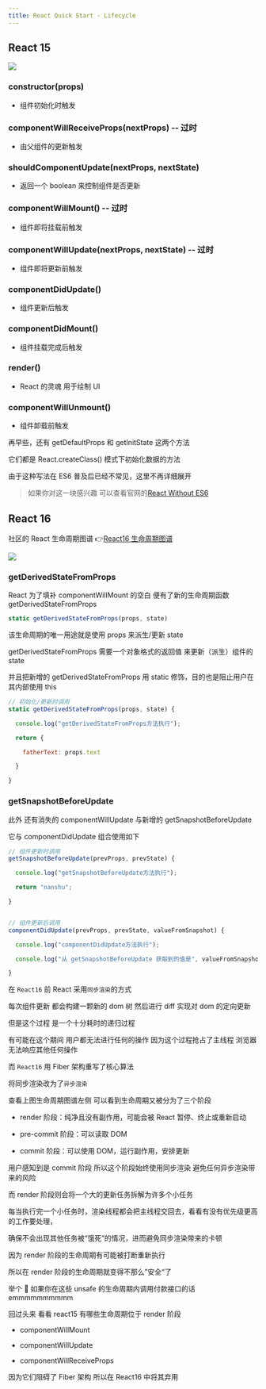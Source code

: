 ```yaml
---
title: React Quick Start - Lifecycle
---
```


## React 15

<img src="https://p3-juejin.byteimg.com/tos-cn-i-k3u1fbpfcp/4be57790ff3244d1b666c3fedff76317~tplv-k3u1fbpfcp-zoom-1.image" />

### constructor(props)

- 组件初始化时触发

### componentWillReceiveProps(nextProps) -- 过时

- 由父组件的更新触发

### shouldComponentUpdate(nextProps, nextState)

- 返回一个 boolean 来控制组件是否更新

### componentWillMount() -- 过时

- 组件即将挂载前触发

### componentWillUpdate(nextProps, nextState) -- 过时

- 组件即将更新前触发

### componentDidUpdate()

- 组件更新后触发

### componentDidMount()

- 组件挂载完成后触发

### render()

- React 的灵魂 用于绘制 UI

### componentWillUnmount()

- 组件卸载前触发

再早些，还有 getDefaultProps 和 getInitState 这两个方法

它们都是 React.createClass() 模式下初始化数据的方法

由于这种写法在 ES6 普及后已经不常见，这里不再详细展开

> 如果你对这一块感兴趣 可以查看官网的<a href="https://reactjs.org/docs/react-without-es6.html">React Without ES6</a>

## React 16

社区的 React 生命周期图谱 👉[React16 生命周期图谱](https://projects.wojtekmaj.pl/react-lifecycle-methods-diagram/)

<img src="https://p3-juejin.byteimg.com/tos-cn-i-k3u1fbpfcp/751c3b8a4ad04ce8aec5961adece5cd1~tplv-k3u1fbpfcp-zoom-1.image" />

### getDerivedStateFromProps

React 为了填补 componentWillMount 的空白 便有了新的生命周期函数 getDerivedStateFromProps

```js
static getDerivedStateFromProps(props, state)
```

该生命周期的唯一用途就是使用 props 来派生/更新 state

getDerivedStateFromProps 需要一个对象格式的返回值 来更新（派生）组件的 state

并且把新增的 getDerivedStateFromProps 用 static 修饰，目的也是阻止用户在其内部使用 this

```js
// 初始化/更新时调用
static getDerivedStateFromProps(props, state) {

  console.log("getDerivedStateFromProps方法执行");

  return {

    fatherText: props.text

  }

}
```

### getSnapshotBeforeUpdate

此外 还有消失的 componentWillUpdate 与新增的 getSnapshotBeforeUpdate

它与 componentDidUpdate 组合使用如下

```js
// 组件更新时调用
getSnapshotBeforeUpdate(prevProps, prevState) {

  console.log("getSnapshotBeforeUpdate方法执行");

  return "nanshu";

}


// 组件更新后调用
componentDidUpdate(prevProps, prevState, valueFromSnapshot) {

  console.log("componentDidUpdate方法执行");

  console.log("从 getSnapshotBeforeUpdate 获取到的值是", valueFromSnapshot);

}

```

在 `React16` 前 React 采用`同步渲染`的方式

每次组件更新 都会构建一颗新的 dom 树 然后进行 diff 实现对 dom 的定向更新

但是这个过程 是一个十分耗时的递归过程

有可能在这个期间 用户都无法进行任何的操作 因为这个过程抢占了主线程 浏览器无法响应其他任何操作

而 `React16` 用 Fiber 架构重写了核心算法

将同步渲染改为了`异步渲染`

查看上图生命周期图谱左侧 可以看到生命周期又被分为了三个阶段

- render 阶段：纯净且没有副作用，可能会被 React 暂停、终止或重新启动

- pre-commit 阶段：可以读取 DOM

- commit 阶段：可以使用 DOM，运行副作用，安排更新

用户感知到是 commit 阶段 所以这个阶段始终使用同步渲染 避免任何异步渲染带来的风险

而 render 阶段则会将一个大的更新任务拆解为许多个小任务

每当执行完一个小任务时，渲染线程都会把主线程交回去，看看有没有优先级更高的工作要处理，

确保不会出现其他任务被“饿死”的情况，进而避免同步渲染带来的卡顿

因为 render 阶段的生命周期有可能被打断重新执行

所以在 render 阶段的生命周期就变得不那么”安全“了

举个 🌰 如果你在这些 unsafe 的生命周期内调用付款接口的话 emmmmmmmmmm

回过头来 看看 react15 有哪些生命周期位于 render 阶段

- componentWillMount

- componentWillUpdate

- componentWillReceiveProps

因为它们阻碍了 Fiber 架构 所以在 React16 中将其弃用
